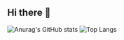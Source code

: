 ## Hi there 👋

<!--
**DavidBao03/DavidBao03** is a ✨ _special_ ✨ repository because its `README.md` (this file) appears on your GitHub profile.

Here are some ideas to get you started:

- 🔭 I’m currently working on ...
- 🌱 I’m currently learning ...
- 👯 I’m looking to collaborate on ...
- 🤔 I’m looking for help with ...
- 💬 Ask me about ...
- 📫 How to reach me: ...
- 😄 Pronouns: ...
- ⚡ Fun fact: ...
-->

![Anurag's GitHub stats](https://github-readme-stats.vercel.app/api?username=DavidBao03&show_icons=true&theme=radical&line_height=40&card_width=600)
![Top Langs](https://github-readme-stats.vercel.app/api/top-langs/?username=DavidBao03)

